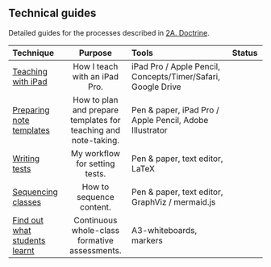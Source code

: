 ## Technical guides

Detailed guides for the processes described in [2A. Doctrine](./doctrine).

| Technique                                 |                             Purpose                             | Tools                                                        |        Status<img width=150/>         |
|:------------------------------------------|:---------------------------------------------------------------:|:-------------------------------------------------------------|:-------------------------------------:|
| [Teaching with iPad](./tech/ipad/)        |                  How I teach with an iPad Pro.                  | iPad Pro / Apple Pencil, Concepts/Timer/Safari, Google Drive | <CompletionStatus :percentage='10' /> |
| [Preparing note templates](./tech/notes/) | How to plan and prepare templates for teaching and note-taking. | Pen & paper, iPad Pro / Apple Pencil, Adobe Illustrator      | <CompletionStatus :percentage='10' /> |
| [Writing tests](./tech/test-writing/)     |                 My workflow for setting tests.                  | Pen & paper, text editor, LaTeX                              | <CompletionStatus :percentage='10' /> |
| [Sequencing classes](./tech/seq/)         |                    How to sequence content.                     | Pen & paper, text editor, GraphViz / mermaid.js              | <CompletionStatus :percentage='10' /> |
| [Find out what students learnt](./tech/slate/)         |                    Continuous whole-class formative assessments.                     | A3-whiteboards, markers              | <CompletionStatus :percentage='10' /> |

<!-- ## Note templates in Illustrator

Sketch on paper
Draw in illustrator
Standard elements
refinement over time after class -->
